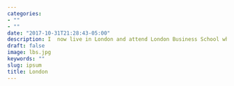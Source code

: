 ```yaml
---
categories:
- ""
- ""
date: "2017-10-31T21:28:43-05:00"
description: I  now live in London and attend London Business School where I am reading for the Masters in Financial Analysis
draft: false
image: lbs.jpg
keywords: ""
slug: ipsum
title: London
---
```



